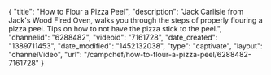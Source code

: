 {
    "title": "How to Flour a Pizza Peel",
    "description": "Jack Carlisle from Jack's Wood Fired Oven, walks you through the steps of properly flouring a pizza peel.  Tips on how to not have the pizza stick to the peel.",
    "channelid": "6288482",
    "videoid": "7161728",
    "date_created": "1389711453",
    "date_modified": "1452132038",
    "type": "captivate",
    "layout": "channelVideo",
    "url": "\/campchef\/how-to-flour-a-pizza-peel\/6288482-7161728"
}